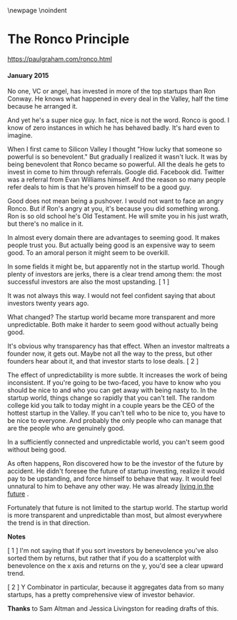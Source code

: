 \newpage
\noindent

The Ronco Principle
===================


  

<https://paulgraham.com/ronco.html>
  

#### January 2015


  

  

 No one, VC or angel, has invested in more of the top startups than
Ron Conway. He knows what happened in every deal in the Valley,
half the time because he arranged it.
   

  

 And yet he's a super nice guy. In fact, nice is not the word.
Ronco is good. I know of zero instances in which he has behaved
badly. It's hard even to imagine.
   

  

 When I first came to Silicon Valley I thought "How lucky that someone
so powerful is so benevolent." But gradually I realized it wasn't
luck. It was by being benevolent that Ronco became so powerful.
All the deals he gets to invest in come to him through referrals.
Google did. Facebook did. Twitter was a referral from Evan Williams
himself. And the reason so many people refer deals to him is that
he's proven himself to be a good guy.
   

  

 Good does not mean being a pushover. I would not want to face an
angry Ronco. But if Ron's angry at you, it's because you did
something wrong. Ron is so old school he's Old Testament. He will
smite you in his just wrath, but there's no malice in it.
   

  

 In almost every domain there are advantages to seeming good. It
makes people trust you. But actually being good is an expensive
way to seem good. To an amoral person it might seem to be overkill.
   

  

 In some fields it might be, but apparently not in the startup world.
Though plenty of investors are jerks, there is a clear trend among
them: the most successful investors are also the most upstanding.
 \[
 1
 ]
   

  

 It was not always this way. I would not feel confident saying that
about investors twenty years ago.
   

  

 What changed? The startup world became more transparent and more
unpredictable. Both make it harder to seem good without actually
being good.
   

  

 It's obvious why transparency has that effect. When an investor
maltreats a founder now, it gets out. Maybe not all the way to the
press, but other founders hear about it, and that investor
starts to lose deals.
 \[
 2
 ]
   

  

 The effect of unpredictability is more subtle. It increases the
work of being inconsistent. If you're going to be two\-faced, you
have to know who you should be nice to and who you can get away
with being nasty to. In the startup world, things change so rapidly
that you can't tell. The random college kid you talk to today might
in a couple years be the CEO of the hottest startup in the Valley.
If you can't tell who to be nice to, you have to be nice to everyone.
And probably the only people who can manage that are the people who
are genuinely good.
   

  

 In a sufficiently connected and unpredictable world, you can't seem
good without being good.
   

  

 As often happens, Ron discovered how to be the investor of the
future by accident. He didn't foresee the future of startup
investing, realize it would pay to be upstanding, and force himself
to behave that way. It would feel unnatural to him to behave any
other way. He was already
 [living in the future](https://paulgraham.com/startupideas.html) 
 .
   

  

 Fortunately that future is not limited to the startup world. The
startup world is more transparent and unpredictable than most, but
almost everywhere the trend is in that direction.
   

  

  

  

  

  

  

  

  

  

**Notes** 
  

  

 \[
 1
 ]
I'm not saying that if you sort investors by benevolence
you've also sorted them by returns, but rather that if you do a
scatterplot with benevolence on the x axis and returns on the y,
you'd see a clear upward trend.
   

  

 \[
 2
 ]
Y Combinator in particular, because it aggregates data
from so many startups, has a pretty comprehensive view of
investor behavior.
   

  

**Thanks** 
 to Sam Altman and Jessica Livingston for reading drafts of
this.
   

  


